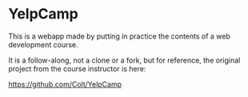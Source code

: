 # YelpCamp

This is a webapp made by putting in practice the contents of a web development course.

It is a follow-along, not a clone or a fork, but for reference, the original project from the course instructor is here:

https://github.com/Colt/YelpCamp
